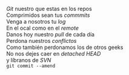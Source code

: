 
<p><em>Git</em> nuestro que estas en los repos<br />
Comprimidos sean tus <em>commmits</em><br />
Venga a nosotros tu <em>log</em><br />
En el ocal como en el <em>remote</em><br />
Danos hoy nuestro <em>pull</em> de cada día<br />
Perdona nuestros <em>conflictos</em><br />
Como también perdonamos los de otros geeks<br />
No nos dejes caer en <em>detached HEAD</em><br />
y líbranos de <em>SVN</em><br />
<code>git commit --amend</code></p>
